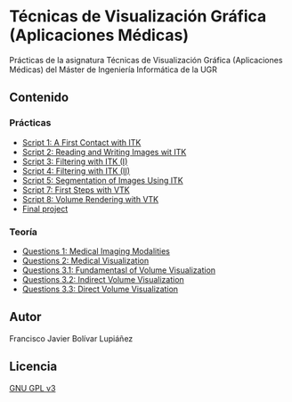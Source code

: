 # Técnicas de Visualización Gráfica (Aplicaciones Médicas)

Prácticas de la asignatura Técnicas de Visualización Gráfica (Aplicaciones Médicas) del Máster de Ingeniería Informática de la UGR

## Contenido

### Prácticas

* [Script 1: A First Contact with ITK](https://github.com/fblupi/master_informatica-TVG/tree/master/script1)
* [Script 2: Reading and Writing Images wit ITK](https://github.com/fblupi/master_informatica-TVG/tree/master/script2)
* [Script 3: Filtering with ITK (I)](https://github.com/fblupi/master_informatica-TVG/tree/master/script3)
* [Script 4: Filtering with ITK (II)](https://github.com/fblupi/master_informatica-TVG/tree/master/script4)
* [Script 5: Segmentation of Images Using ITK](https://github.com/fblupi/master_informatica-TVG/tree/master/script5)
* [Script 7: First Steps with VTK](https://github.com/fblupi/master_informatica-TVG/tree/master/script7)
* [Script 8: Volume Rendering with VTK](https://github.com/fblupi/master_informatica-TVG/tree/master/script8)
* [Final project](https://github.com/fblupi/master_informatica-TVG/tree/master/project)

### Teoría

* [Questions 1: Medical Imaging Modalities](https://github.com/fblupi/master_informatica-TVG/blob/master/docs/questions1.md#issues-about-medical-imaging-modalities)
* [Questions 2: Medical Visualization](https://github.com/fblupi/master_informatica-TVG/blob/master/docs/questions2.md#issues-about-analysis-for-medical-visualization)
* [Questions 3.1: Fundamentasl of Volume Visualization](https://github.com/fblupi/master_informatica-TVG/blob/master/docs/questions3.md#issues-about-fundamentals-of-volume-visualization)
* [Questions 3.2: Indirect Volume Visualization](https://github.com/fblupi/master_informatica-TVG/blob/master/docs/questions3.md#issues-about-indirect-volume-visualization)
* [Questions 3.3: Direct Volume Visualization](https://github.com/fblupi/master_informatica-TVG/blob/master/docs/questions3.md#issues-about-direct-volume-visualization-rendering)

## Autor

Francisco Javier Bolívar Lupiáñez

## Licencia

[GNU GPL v3](https://github.com/fblupi/master_informatica-TVG/blob/master/LICENSE)
